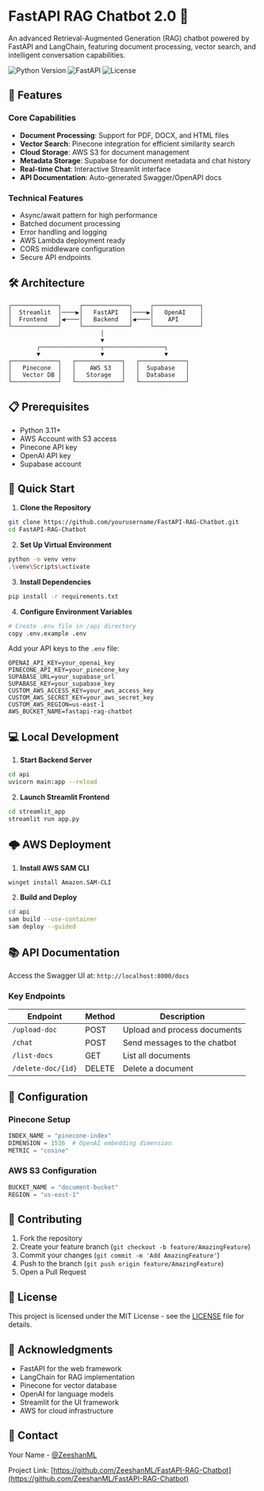 # FastAPI RAG Chatbot 2.0 🤖

An advanced Retrieval-Augmented Generation (RAG) chatbot powered by FastAPI and LangChain, featuring document processing, vector search, and intelligent conversation capabilities.

![Python Version](https://img.shields.io/badge/python-3.11-blue.svg)
![FastAPI](https://img.shields.io/badge/FastAPI-0.109.2-green.svg)
![License](https://img.shields.io/badge/license-MIT-blue.svg)

## 🌟 Features

### Core Capabilities
- **Document Processing**: Support for PDF, DOCX, and HTML files
- **Vector Search**: Pinecone integration for efficient similarity search
- **Cloud Storage**: AWS S3 for document management
- **Metadata Storage**: Supabase for document metadata and chat history
- **Real-time Chat**: Interactive Streamlit interface
- **API Documentation**: Auto-generated Swagger/OpenAPI docs

### Technical Features
- Async/await pattern for high performance
- Batched document processing
- Error handling and logging
- AWS Lambda deployment ready
- CORS middleware configuration
- Secure API endpoints

## 🛠️ Architecture

```plaintext
┌─────────────┐     ┌─────────────┐     ┌─────────────┐
│  Streamlit  │────▶│   FastAPI   │────▶│   OpenAI    │
│  Frontend   │◀────│   Backend   │◀────│    API      │
└─────────────┘     └─────────────┘     └─────────────┘
                          │
                          ▼
        ┌─────────────────┬─────────────────┐
        ▼                 ▼                 ▼
┌─────────────┐   ┌─────────────┐   ┌─────────────┐
│   Pinecone  │   │    AWS S3   │   │  Supabase   │
│   Vector DB │   │   Storage   │   │  Database   │
└─────────────┘   └─────────────┘   └─────────────┘
```

## 📋 Prerequisites

- Python 3.11+
- AWS Account with S3 access
- Pinecone API key
- OpenAI API key
- Supabase account


## 🚀 Quick Start

1. **Clone the Repository**
```bash
git clone https://github.com/yourusername/FastAPI-RAG-Chatbot.git
cd FastAPI-RAG-Chatbot
```

2. **Set Up Virtual Environment**
```bash
python -m venv venv
.\venv\Scripts\activate
```

3. **Install Dependencies**
```bash
pip install -r requirements.txt
```

4. **Configure Environment Variables**
```bash
# Create .env file in /api directory
copy .env.example .env
```

Add your API keys to the `.env` file:
```plaintext
OPENAI_API_KEY=your_openai_key
PINECONE_API_KEY=your_pinecone_key
SUPABASE_URL=your_supabase_url
SUPABASE_KEY=your_supabase_key
CUSTOM_AWS_ACCESS_KEY=your_aws_access_key
CUSTOM_AWS_SECRET_KEY=your_aws_secret_key
CUSTOM_AWS_REGION=us-east-1
AWS_BUCKET_NAME=fastapi-rag-chatbot
```

## 💻 Local Development

1. **Start Backend Server**
```bash
cd api
uvicorn main:app --reload
```

2. **Launch Streamlit Frontend**
```bash
cd streamlit_app
streamlit run app.py
```

## 🌩️ AWS Deployment

1. **Install AWS SAM CLI**
```bash
winget install Amazon.SAM-CLI
```

2. **Build and Deploy**
```bash
cd api
sam build --use-container
sam deploy --guided
```

## 📚 API Documentation

Access the Swagger UI at: `http://localhost:8000/docs`

### Key Endpoints

| Endpoint | Method | Description |
|----------|---------|-------------|
| `/upload-doc` | POST | Upload and process documents |
| `/chat` | POST | Send messages to the chatbot |
| `/list-docs` | GET | List all documents |
| `/delete-doc/{id}` | DELETE | Delete a document |

## 🔧 Configuration

### Pinecone Setup
```python
INDEX_NAME = "pinecone-index"
DIMENSION = 1536  # OpenAI embedding dimension
METRIC = "cosine"
```

### AWS S3 Configuration
```python
BUCKET_NAME = "document-bucket"
REGION = "us-east-1"
```


## 🤝 Contributing

1. Fork the repository
2. Create your feature branch (`git checkout -b feature/AmazingFeature`)
3. Commit your changes (`git commit -m 'Add AmazingFeature'`)
4. Push to the branch (`git push origin feature/AmazingFeature`)
5. Open a Pull Request

## 📝 License

This project is licensed under the MIT License - see the [LICENSE](LICENSE) file for details.

## 🙏 Acknowledgments

- FastAPI for the web framework
- LangChain for RAG implementation
- Pinecone for vector database
- OpenAI for language models
- Streamlit for the UI framework
- AWS for cloud infrastructure

## 📧 Contact

Your Name - [@ZeeshanML](https://github.com/ZeeshanML)

Project Link: [https://github.com/ZeeshanML/FastAPI-RAG-Chatbot](https://github.com/ZeeshanML/FastAPI-RAG-Chatbot)
